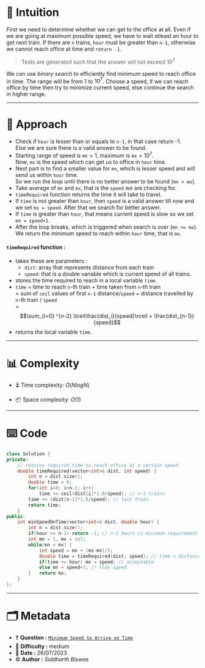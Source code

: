 # 💭 Intuition
First we need to determine whether we can get to the office at all. Even if we are going at maximum possible speed, we have to wait atleast an hour to get next train. If there are `n` trains, `hour` must be greater than `n-1`, otherwise we cannot reach office at time and `return -1`.
> Tests are generated such that the answer will not exceed $10^7$

We can use _binary search_ to efficiently find minimum speed to reach office in time. The range will be from $1$ to $10^7$. Choose a speed, if we can reach office by time then try to minimize current speed, else continue the search in higher range.

<hr/>

# 📝 Approach
- Check if `hour` is lesser than or equals to `n-1`, in that case return -1. <br/>
    Else we are sure there is a valid answer to be found.
- Starting range of speed is `mn`$=1$, maximum is `mx`$=10^7$. <br/>
    Now, `mx` is the speed which can get us to office in `hour` time.
- Next part is to find a smaller value for `mx`, which is lesser speed and will send us within `hour` time. <br/>
    So we run the loop until there is no better answer to be found (`mn < mx`).
- Take average of `mn` and `mx`, that is the `speed` we are checking for. 
- `timeRequired` function returns the time it will take to travel. 
- If `time` is not greater than `hour`, then `speed` is a valid answer till now and we set `mx = speed`. After that we search for better answer.
- If `time` is greater than `hour`, that means current speed is slow so we set `mn = speed+1`.
- After the loop breaks, which is triggered when search is over (`mn >= mx`). <br/>
    We return the minimum speed to reach within `hour` time, that is `mx`.

#### `timeRequired` function : 
- takes these are parameters :
    - `dist`: array that represents distance from each train  
    - `speed`: that is a double variable which is current speed of all trains. 
- stores the time required to reach in a local variable `time`.
- `time` = time to reach `n`-th train + time taken from `n`-th train <br/>
    = sum of `ceil` values of first `n-1` distance/`speed` + distance travelled by `n`-th train / `speed` <br/>
= $$\sum_{i=0} ^{n-2} \lceil\frac{dist_i}{speed}\rceil + \frac{dist_{n-1}}{speed}$$
- returns the local variable `time`.

<hr/>

# 📊 Complexity
- ⏳ Time complexity: $O(NlogN)$

- 📦 Space complexity: $O(1)$

<hr/>

# ⌨️ Code

```cpp
class Solution {
private:
    // returns required time to reach office at a certain speed
    double timeRequired(vector<int>& dist, int speed) {
        int n = dist.size();
        double time = 0;
        for(int i=0; i<n-1; i++) 
            time += ceil(dist[i]*1.0/speed); // n-1 trains
        time += (dist[n-1]*1.0/speed); // last train
        return time;
    }
public:
    int minSpeedOnTime(vector<int>& dist, double hour) {
        int n = dist.size();
        if(hour <= n-1) return -1; // n-1 hours is minimum requirement
        int mn = 1, mx = 1e7;
        while(mn < mx) {
            int speed = mn + (mx-mn)/2;
            double time = timeRequired(dist, speed); // time = distance / speed
            if(time <= hour) mx = speed; // acceptable
            else mn = speed+1; // slow speed
        }   return mx;
    }
};
```

<hr/>

# :card_index_dividers: Metadata
- :question: **Question :** [`Minimum Speed to Arrive on Time`](https://leetcode.com/problems/minimum-speed-to-arrive-on-time)
- :vertical_traffic_light: **Difficulty :** medium 
- :calendar: **Date :** $26/07/2023$
- :copyright: **Author :** _Siddharth Biswas_  

